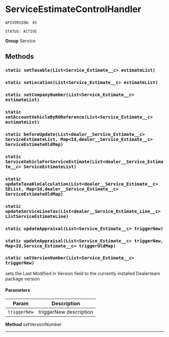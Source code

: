 # ServiceEstimateControlHandler

`APIVERSION: 45`

`STATUS: ACTIVE`



**Group** Service

## Methods
### `static setTaxable(List<Service_Estimate__c> estimateList)`
### `static setLocation(List<Service_Estimate__c> estimateList)`
### `static setCompanyNumber(List<Service_Estimate__c> estimateList)`
### `static setAccountVehicleByROReference(List<Service_Estimate__c> estimateList)`
### `static beforeUpdate(List<dealer__Service_Estimate__c> ServiceEstimateList, Map<Id,dealer__Service_Estimate__c> ServiceEstimateOldMap)`
### `static ServiceVehicleForServiceEstimate(List<dealer__Service_Estimate__c> ServiceEstimateList)`
### `static updateTaxableCalculation(List<dealer__Service_Estimate__c> SEList, Map<Id,dealer__Service_Estimate__c> ServiceEstimateOldMap)`
### `static updateServiceLineTax(List<dealer__Service_Estimate_Line__c> ListServiceEstimateLine)`
### `static updateAppraisal(List<Service_Estimate__c> triggerNew)`
### `static updateAppraisal(List<Service_Estimate__c> triggerNew, Map<Id,Service_Estimate__c> triggerOldMap)`
### `static setVersionNumber(List<Service_Estimate__c> triggerNew)`

sets the Last Modified in Version field to the currently installed Dealerteam package version

#### Parameters

|Param|Description|
|---|---|
|`triggerNew`|triggerNew description|


**Method** setVersionNumber

---
